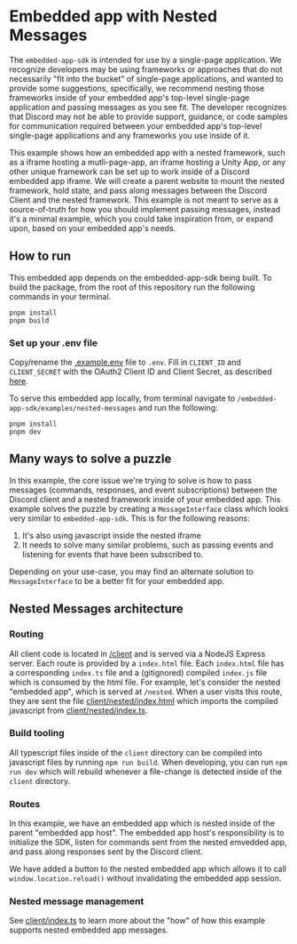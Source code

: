 # Embedded app with Nested Messages

The `embedded-app-sdk` is intended for use by a single-page application. We recognize developers may be using frameworks or approaches that do not necessarily "fit into the bucket" of single-page applications, and wanted to provide some suggestions, specifically, we recommend nesting those frameworks inside of your embedded app's top-level single-page application and passing messages as you see fit. The developer recognizes that Discord may not be able to provide support, guidance, or code samples for communication required between your embedded app's top-level single-page applications and any frameworks you use inside of it.

This example shows how an embedded app with a nested framework, such as a iframe hosting a mutli-page-app, an iframe hosting a Unity App, or any other unique framework can be set up to work inside of a Discord embedded app iframe. We will create a parent website to mount the nested framework, hold state, and pass along messages between the Discord Client and the nested framework. This example is not meant to serve as a source-of-truth for how you should implement passing messages, instead it's a minimal example, which you could take inspiration from, or expand upon, based on your embedded app's needs.

## How to run

This embedded app depends on the embedded-app-sdk being built. To build the package, from the root of this repository run the following commands in your terminal.

```
pnpm install
pnpm build
```

### Set up your .env file

Copy/rename the [.example.env](/examples/nested-messages/.example.env) file to `.env`.
Fill in `CLIENT_ID` and `CLIENT_SECRET` with the OAuth2 Client ID and Client Secret, as described [here](https://activities-preview.pages.dev/developers/docs/activities/building-an-activity#find-your-oauth2-credentials).

To serve this embedded app locally, from terminal navigate to `/embedded-app-sdk/examples/nested-messages` and run the following:

```
pnpm install
pnpm dev
```

## Many ways to solve a puzzle

In this example, the core issue we're trying to solve is how to pass messages (commands, responses, and event subscriptions) between the Discord client and a nested framework inside of your embedded app. This example solves the puzzle by creating a `MessageInterface` class which looks very similar to `embedded-app-sdk`. This is for the following reasons:

1. It's also using javascript inside the nested iframe
2. It needs to solve many similar problems, such as passing events and listening for events that have been subscribed to.

Depending on your use-case, you may find an alternate solution to `MessageInterface` to be a better fit for your embedded app.

## Nested Messages architecture

### Routing

All client code is located in [/client](/examples/nested-messages/client/) and is served via a NodeJS Express server. Each route is provided by a `index.html` file. Each `index.html` file has a corresponding `index.ts` file and a (gitignored) compiled `index.js` file which is consumed by the html file. For example, let's consider the nested "embedded app", which is served at `/nested`. When a user visits this route, they are sent the file [client/nested/index.html](/examples/nested-messages/client/nested/index.html) which imports the compiled javascript from [client/nested/index.ts](/examples/nested-messages/client/nested/index.ts).

### Build tooling

All typescript files inside of the `client` directory can be compiled into javascript files by running `npm run build`. When developing, you can run `npm run dev` which will rebuild whenever a file-change is detected inside of the `client` directory.

### Routes

In this example, we have an embedded app which is nested inside of the parent "embedded app host". The embedded app host's responsibility is to initialize the SDK, listen for commands sent from the nested emvedded app, and pass along responses sent by the Discord client.

We have added a button to the nested embedded app which allows it to call `window.location.reload()` without invalidating the embedded app session.

### Nested message management

See [client/index.ts](/examples/nested-messages/client/index.ts) to learn more about the "how" of how this example supports nested embedded app messages.
